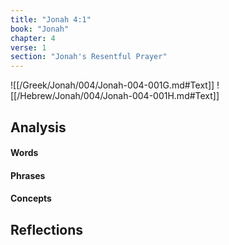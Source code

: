 ```yaml
---
title: "Jonah 4:1"
book: "Jonah"
chapter: 4
verse: 1
section: "Jonah's Resentful Prayer"
---
```

![[/Greek/Jonah/004/Jonah-004-001G.md#Text]]
![[/Hebrew/Jonah/004/Jonah-004-001H.md#Text]]

## Analysis

#### Words

#### Phrases

#### Concepts

## Reflections
